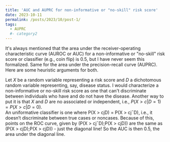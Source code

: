 ```yaml
---
title: 'AUC and AUPRC for non-informative or "no-skill" risk score'
date: 2023-10-11
permalink: /posts/2023/10/post-1/
tags:
  - AUPRC
  #- category2
---
```


It's always mentioned that the area under the receiver-operating characteristic curve (AUROC or AUC) for a non-informative or "no-skill" risk score or classifier (e.g., coin flip) is 0.5, but I have never seem this formalized. Same for the area under the precision-recall curve (AUPRC). Here are some heuristic arguments for both.

Let $X$ be a random variable representing a risk score and $D$ a dichotomous random variable representing, say, disease status. I would characterize a non-informative or no-skill risk score as one that can't discriminate between individuals who have and do not have the disease. Another way to put it is that $X$ and $D$ are no associated or independent, i.e., $P(X > c|D = 1) = P(X > c|D=0)$.  
An uniformative classifier is one where P(X > cjD) = P(X > cj¯D), i.e., it doesn’t discriminate between true cases
or noncases. Because of this, points on the ROC curve, given by (P(X > cj¯D);P(X > cjD)) are the same as
(P(X > cjD);P(X > cjD)) - just the diagonal line! So the AUC is then 0.5, the area under the diagonal line.
